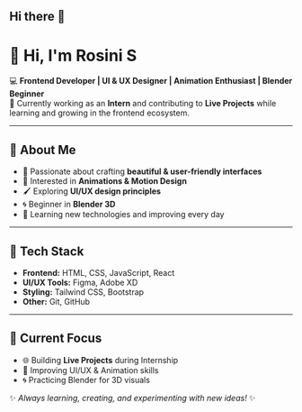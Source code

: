 ## Hi there 👋

# 👋 Hi, I'm Rosini S  

💻 **Frontend Developer | UI & UX Designer | Animation Enthusiast | Blender Beginner**  
🚀 Currently working as an **Intern** and contributing to **Live Projects** while learning and growing in the frontend ecosystem.  

---

## 🌟 About Me
- 🎨 Passionate about crafting **beautiful & user-friendly interfaces**  
- 🎥 Interested in **Animations & Motion Design**  
- 🖌️ Exploring **UI/UX design principles**  
- 🌀 Beginner in **Blender 3D**  
- 🌱 Learning new technologies and improving every day  

---

## 🔧 Tech Stack
- **Frontend:** HTML, CSS, JavaScript, React  
- **UI/UX Tools:** Figma, Adobe XD  
- **Styling:** Tailwind CSS, Bootstrap  
- **Other:** Git, GitHub  

---

## 🚀 Current Focus
- 🌐 Building **Live Projects** during Internship  
- 🎨 Improving UI/UX & Animation skills  
- 🌀 Practicing Blender for 3D visuals  

✨ *Always learning, creating, and experimenting with new ideas!* ✨
